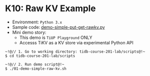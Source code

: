 # K10: Raw KV Example
+ Environment: `Python 3.x`
+ Sample code:
[demo-simple-put-get-rawkv.py](https://github.com/pingcap/tidb-course-201-lab/blob/master/scripts/demo-simple-put-get-rawkv.py)
+ Mini demo story:
  + This demo is `TiUP Playground` ONLY
  + Accesss TiKV as a KV store via experimental Python API

```
~!@// 1. Go to working directory: tidb-course-201-lab/scripts@!~
$ cd tidb-course-201-lab/scripts

~!@// 2. Run demo script@!~
$ ./01-demo-simple-raw-kv.sh

```